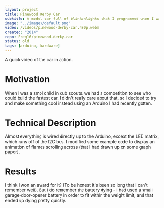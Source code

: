 ```yaml
---
layout: project
title: Pinewood Derby Car
subtitle: A model car full of blinkenlights that I programmed when I was a smol child.
image: "../images/default.png"
video: /videos/pinewood-derby-car.480p.webm
created: "2014"
repo: Breq16/pinewood-derby-car
status: old
tags: [arduino, hardware]
---
```


<YouTube id="X23kVwWfueI" />

<Caption>
A quick video of the car in action.
</Caption>

# Motivation

When I was a smol child in cub scouts, we had a competition to see who could build the fastest car. I didn't really care about that, so I decided to try and make something cool instead using an Arduino I had recently gotten.

# Technical Description

Almost everything is wired directly up to the Arduino, except the LED matrix, which runs off of the I2C bus. I modified some example code to display an animation of flames scrolling across (that I had drawn up on some graph paper).

# Results

I think I won an award for it? (To be honest it's been so long that I can't remember well). But I do remember the battery dying - I had used a small garage-door-opener battery in order to fit within the weight limit, and that ended up dying pretty quickly.
